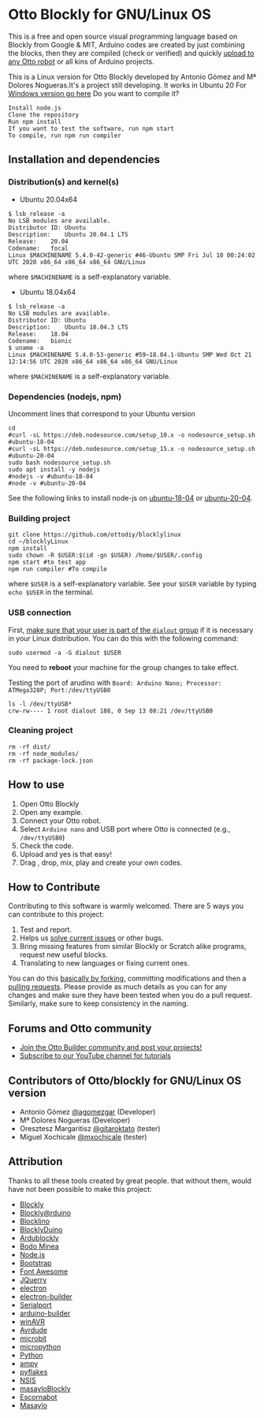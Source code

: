 # Otto Blockly for GNU/Linux OS
This is a free and open source visual programming language based on Blockly from Google & MIT, Arduino codes are created by just combining the blocks, then they are compiled (check or verified) and quickly [upload to any Otto robot](https://www.ottodiy.com/) or all kins of Arduino projects.

This is a Linux version for Otto Blockly developed by Antonio Gómez and Mª Dolores Nogueras.It's a project still developing. It works in Ubuntu 20
For [Windows version go here](https://github.com/OttoDIY/blockly)
Do you want to compile it?

    Install node.js
    Clone the repository
    Run npm install
    If you want to test the software, run npm start
    To compile, run npm run compiler

## Installation and dependencies
### Distribution(s) and kernel(s)
* Ubuntu 20.04x64
```
$ lsb_release -a
No LSB modules are available.
Distributor ID:	Ubuntu
Description:	Ubuntu 20.04.1 LTS
Release:	20.04
Codename:	focal
Linux $MACHINENAME 5.4.0-42-generic #46-Ubuntu SMP Fri Jul 10 00:24:02 UTC 2020 x86_64 x86_64 x86_64 GNU/Linux
```
where `$MACHINENAME` is a self-explanatory variable.

* Ubuntu 18.04x64
```
$ lsb_release -a
No LSB modules are available.
Distributor ID:	Ubuntu
Description:	Ubuntu 18.04.3 LTS
Release:	18.04
Codename:	bionic
$ uname -a
Linux $MACHINENAME 5.4.0-53-generic #59~18.04.1-Ubuntu SMP Wed Oct 21 12:14:56 UTC 2020 x86_64 x86_64 x86_64 GNU/Linux
```
where `$MACHINENAME` is a self-explanatory variable.

### Dependencies (nodejs, npm)
Uncomment lines that correspond to your Ubuntu version
```
cd
#curl -sL https://deb.nodesource.com/setup_10.x -o nodesource_setup.sh #ubuntu-18-04
#curl -sL https://deb.nodesource.com/setup_15.x -o nodesource_setup.sh #ubuntu-20-04
sudo bash nodesource_setup.sh
sudo apt install -y nodejs
#nodejs -v #ubuntu-18-04
#node -v #ubuntu-20-04
```
See the following links to install node-js on [ubuntu-18-04](https://www.digitalocean.com/community/tutorials/how-to-install-node-js-on-ubuntu-18-04) or [ubuntu-20-04](https://www.digitalocean.com/community/tutorials/how-to-install-node-js-on-ubuntu-20-04).

### Building project
```
git clone https://github.com/ottodiy/blocklylinux
cd ~/blocklyLinux
npm install
sudo chown -R $USER:$(id -gn $USER) /home/$USER/.config
npm start #to test app
npm run compiler #To compile
```
where `$USER` is a self-explanatory variable. See your `$USER` variable by typing `echo $USER` in the terminal.

### USB connection
First, [make sure that your user is part of the `dialout` group](https://askubuntu.com/a/58122) if it is necessary in your Linux distribution. You can do this with the following command:
```
sudo usermod -a -G dialout $USER
```
You need to **reboot** your machine for the group changes to take effect.

Testing the port of arudino with `Board: Arduino Nano; Processor: ATMega328P; Port:/dev/ttyUSB0`
```
ls -l /dev/ttyUSB*
crw-rw---- 1 root dialout 188, 0 Sep 13 08:21 /dev/ttyUSB0
```

### Cleaning project
```
rm -rf dist/
rm -rf node_modules/
rm -rf package-lock.json
```

## How to use
1. Open Otto Blockly
2. Open any example.
3. Connect your Otto robot.
4. Select `Arduino nano` and USB port where Otto is connected (e.g., `/dev/ttyUSB0`)
5. Check the code.
6. Upload and yes is that easy!
7. Drag , drop, mix, play and create your own codes.  

## How to Contribute
Contributing to this software is warmly welcomed. There are 5 ways you can contribute to this project:
1. Test and report.
2. Helps us [solve current issues](https://github.com/OttoDIY/blockly/issues) or other bugs.
3. Bring missing features from similar Blockly or Scratch alike programs, request new useful blocks.
5. Translating to new languages or fixing current ones.

You can do this [basically by forking](https://help.github.com/en/articles/fork-a-repo), committing modifications and then a [pulling requests](https://help.github.com/en/articles/about-pull-requests). Please provide as much details as you can for any changes and make sure they have been tested
when you do a pull request. Similarly, make sure to keep consistency in the naming.

## Forums and Otto community
- [Join the Otto Builder community and post your projects!](https://builders.ottodiy.com/) 
- [Subscribe to our YouTube channel for tutorials](https://www.youtube.com/c/ottodiy?sub_confirmation=1)

## Contributors of Otto/blockly for GNU/Linux OS version 
- Antonio Gómez [@agomezgar](https://github.com/agomezgar) (Developer) 
- Mª Dolores Nogueras (Developer)
- Oresztesz Margaritisz [@gitaroktato](https://github.com/gitaroktato) (tester)
- Miguel Xochicale [@mxochicale](https://github.com/mxochicale) (tester)

## Attribution
Thanks to all these tools created by great people. that without them, would have not been possible to make this project:  
- [Blockly](https://developers.google.com/blockly)
- [Blockly@rduino](https://github.com/technologiescollege/Blockly-at-rduino)
- [Blocklino](https://github.com/fontainejp/blocklino/)
- [BlocklyDuino](https://github.com/BlocklyDuino/BlocklyDuino)
- [Ardublockly](https://github.com/carlosperate/ardublockly)
- [Bodo Minea](https://github.com/BodoMinea)
- [Node.js](https://nodejs.org/)
- [Bootstrap](http://getbootstrap.com)
- [Font Awesome](http://fontawesome.io)
- [JQuerry](https://jquery.com)
- [electron](https://electronjs.org/)
- [electron-builder](https://github.com/electron-userland/electron-builder)
- [Serialport](https://github.com/node-serialport/node-serialport)
- [arduino-builder](https://github.com/arduino/arduino-builder)
- [winAVR](https://sourceforge.net/projects/winavr)
- [Avrdude](http://www.nongnu.org/avrdude)
- [microbit](https://microbit.org/)
- [micropython](https://wiki.mchobby.be/index.php?title=MicroPython-Accueil)
- [Python](https://docs.python.org/)
- [ampy](https://github.com/pycampers/ampy)
- [pyflakes](https://github.com/PyCQA/pyflakes)
- [NSIS](https://sourceforge.net/projects/nsis)
- [masayloBlockly](https://github.com/agomezgar/masayloBlockly)
- [Escornabot](escornabot.com) 
- [Masaylo](https://github.com/agomezgar/masaylo)